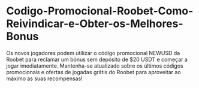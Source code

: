 # Codigo-Promocional-Roobet-Como-Reivindicar-e-Obter-os-Melhores-Bonus
Os novos jogadores podem utilizar o código promocional NEWUSD da Roobet para reclamar um bónus sem depósito de $20 USDT e começar a jogar imediatamente. Mantenha-se atualizado sobre os últimos códigos promocionais e ofertas de jogadas grátis do Roobet para aproveitar ao máximo as suas recompensas!
